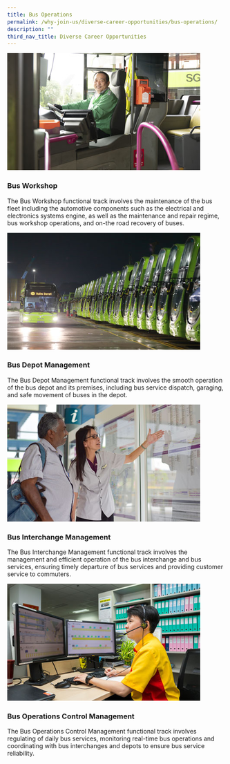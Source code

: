 ```yaml
---
title: Bus Operations
permalink: /why-join-us/diverse-career-opportunities/bus-operations/
description: ""
third_nav_title: Diverse Career Opportunities
---
```

![](/images/bus-service-route-operations-447x271-1.jpg)
### Bus Workshop
The Bus Workshop functional track involves the maintenance of the bus fleet including the automotive components such as the electrical and electronics systems engine, as well as the maintenance and repair regime, bus workshop operations, and on-the road recovery of buses.

![](/images/bus-depot-management-447x271-1.jpg)
### Bus Depot Management
The Bus Depot Management functional track involves the smooth operation of the bus depot and its premises, including bus service dispatch, garaging, and safe movement of buses in the depot.

![](/images/bus-interchange-management-447x271-1.jpg)
### Bus Interchange Management
The Bus Interchange Management functional track involves the management and efficient operation of the bus interchange and bus services, ensuring timely departure of bus services and providing customer service to commuters.

![](/images/bus-operations-control-management-447x271-1.jpg)
### Bus Operations Control Management
The Bus Operations Control Management functional track involves regulating of daily bus services, monitoring real-time bus operations and coordinating with bus interchanges and depots to ensure bus service reliability.